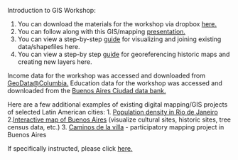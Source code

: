 Introduction to GIS Workshop:
1. You can download the materials for the workshop via dropbox [here.](https://www.dropbox.com/s/b77pihe4laz60cx/ERC_LA_CITIES.zip?dl=0)
2. You can follow along with this GIS/mapping [presentation.](https://github.com/barnarderc/workshops/blob/master/Spring%202017/Latin%20American%20Cities/introduction_to_gis_historical_presentation.pdf)
3. You can view a step-by-step [guide](https://github.com/barnarderc/workshops/blob/master/Spring%202017/Latin%20American%20Cities/erc_qgis_intro_guide_1.pdf) for visualizing and joining existing data/shapefiles here.
4. You can view a step-by step [guide](https://github.com/barnarderc/workshops/blob/master/Spring%202017/Latin%20American%20Cities/erc_qgis_intro_guide_2.pdf) for georeferencing historic maps and creating new layers here.

Income data for the workshop was accessed and downloaded from [GeoData@Columbia.](https://geodata.library.columbia.edu/solr_documents/nyu_2451_34199)
Education data for the workshop was accessed and downloaded from the [Buenos Aires Ciudad data bank.](http://www.estadisticaciudad.gob.ar/eyc/?p=25381)

Here are a few additional examples of existing digital mapping/GIS projects of selected Latin American cities:
	1. [Population density in Rio de Janeiro](http://www.arcgis.com/home/webmap/viewer.html?webmap=2f9a392f480a4136ab9707bd8082c167)
	2.[Interactive map of Buenos Aires](https://mapa.buenosaires.gob.ar/mapas/?lat=-34.636774&lng=-58.463016&zl=14&modo=transporte) (visualize cultural sites, historic sites, tree census data, etc.)
	3. [Caminos de la villa](https://www.caminosdelavilla.org/#mapanuevo) - participatory mapping project in Buenos Aires 
 
If specifically instructed, please click [here.](https://barnard.az1.qualtrics.com/jfe/form/SV_6J1XUdLGQW6hZVr)


